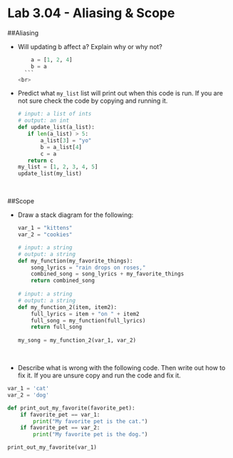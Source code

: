 # Lab 3.04 - Aliasing & Scope

##Aliasing 
* Will updating b affect a? Explain why or why not? 
    
    ```python
        a = [1, 2, 4]
        b = a 
      ```
    <br>
    
* Predict what `my_list` list will print out when this code is run. If you are not sure check the code by copying and running it. 
    
     ```python
     # input: a list of ints
     # output: an int
     def update_list(a_list): 
     	if len(a_list) > 5: 
     		a_list[3] = "yo"
     		b = a_list[4]
     		c = a 
     	return c
     my_list = [1, 2, 3, 4, 5]
     update_list(my_list)
     ```
    <br>
    
##Scope
* Draw a stack diagram for the following:
    
    ```python
	var_1 = "kittens"
	var_2 = "cookies"
	
	# input: a string
	# output: a string
	def my_function(my_favorite_things): 
		song_lyrics = "rain drops on roses,"
		combined_song = song_lyrics + my_favorite_things
		return combined_song
		
	# input: a string
	# output: a string	
	def my_function_2(item, item2): 
		full_lyrics = item + "on " + item2
		full_song = my_function(full_lyrics)
		return full_song
		
	my_song = my_function_2(var_1, var_2)
     ```
    <br>
     
* Describe what is wrong with the following code. Then write out how to fix it. If you are unsure copy and run the code and fix it. 

```python
var_1 = 'cat'
var_2 = 'dog'

def print_out_my_favorite(favorite_pet): 
    if favorite_pet == var_1:
        print("My favorite pet is the cat.")
    if favorite_pet == var_2: 
        print("My favorite pet is the dog.")

print_out_my_favorite(var_1)
```



